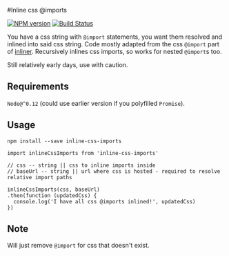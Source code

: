 #Inline css @imports

[![NPM version](https://badge.fury.io/js/inline-css-imports.svg)](http://badge.fury.io/js/inline-css-imports)
[![Build Status](https://travis-ci.org/pocketjoso/inline-css-imports.svg?branch=master)](https://travis-ci.org/pocketjoso/inline-css-imports)

You have a css string with `@import` statements, you want them resolved and inlined into said css string.
Code mostly adapted from the css `@import` part of [inliner](https://github.com/remy/inliner).
Recursively inlines css imports, so works for nested `@import`s too.

Still relatively early days, use with caution.

## Requirements
`Node@^0.12` (could use earlier version if you polyfilled `Promise`).

## Usage
`npm install --save inline-css-imports`

```
import inlineCssImports from 'inline-css-imports'

// css -- string || css to inline imports inside
// baseUrl -- string || url where css is hosted - required to resolve relative import paths

inlineCssImports(css, baseUrl)
.then(function (updatedCss) {
  console.log('I have all css @imports inlined!', updatedCss)
})
```

## Note
Will just remove `@import` for css that doesn't exist.
